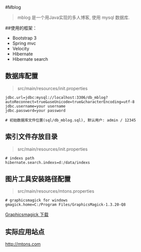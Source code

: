 #Mblog

> mblog 是一个用Java实现的多人博客, 使用 mysql 数据库.

##使用的框架：
* Bootstrap 3
* Spring mvc
* Velocity
* Hibernate
* Hibernate search

## 数据库配置
> src/main/resources/init.properties

```
jdbc.url=jdbc:mysql://localhost:3306/db_mblog?autoReconnect=true&useUnicode=true&characterEncoding=utf-8
jdbc.username=your username
jdbc.password=your password

# 初始数据库文件位置(sql/db_mblog.sql), 默认用户: admin / 12345
```

## 索引文件存放目录
> src/main/resources/init.properties

```
# indexs path
hibernate.search.indexs=d:/data/indexs
```

## 图片工具安装路径配置
> src/main/resources/mtons.properties

```
# graphicsmagick for windows
gmagick.home=C:/Program Files/GraphicsMagick-1.3.20-Q8
```

[Graphicsmagick 下载](http://www.graphicsmagick.org/download.html)


## 实际应用站点
http://mtons.com